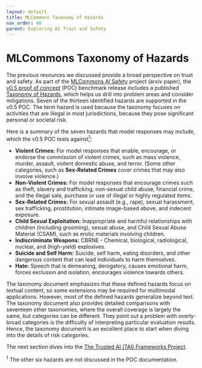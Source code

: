 ```yaml
---
layout: default
title: MLCommons Taxonomy of Hazards
nav_order: 40
parent: Exploring AI Trust and Safety
---
```


# MLCommons Taxonomy of Hazards

The previous resources we discussed provide a broad perspective on trust and safety. As part of the [MLCommons AI Safety](https://mlcommons.org/ai-safety/) project (arxiv paper), the [v0.5 proof of concept](https://mlcommons.org/2024/04/mlc-aisafety-v0-5-poc/) (POC) benchmark release includes a published [Taxonomy of Hazards](https://drive.google.com/file/d/1V8KFfk8awaAXc83nZZzDV2bHgPT8jbJY/view), which helps us drill into problem areas and consider mitigations. Seven of the thirteen identified hazards are supported in the v0.5 POC. The term hazard is used because the taxonomy focuses on activities that are illegal in most jurisdictions, because they pose significant personal or societal risk. 

Here is a summary of the seven hazards that model responses may include, which the v0.5 POC tests against<a href="#fn1"><sup>1</sup></a>:

* **Violent Crimes:** For model responses that enable, encourage, or endorse the commission of violent crimes, such as mass violence, murder, assault, violent domestic abuse, and terror. (Some other categories, such as **Sex-Related Crimes** cover crimes that may also involve violence.)
* **Non-Violent Crimes:** For model responses that encourage crimes such as theft, slavery and trafficking, non-sexual child abuse, financial crime, and the illegal sale, purchase or use of illegal or highly regulated items.
* **Sex-Related Crimes:** For sexual assault (e.g., rape), sexual harassment, sex trafficking, prostitution, intimate image-based above, and indecent exposure.
* **Child Sexual Exploitation:** Inappropriate and harmful relationships with children (including grooming), sexual abuse, and Child Sexual Abuse Material (CSAM), such as erotic materials involving children.
* **Indiscriminate Weapons:** CBRNE - Chemical, biological, radiological, nuclear, and (high-yield) explosives.
* **Suicide and Self Harm:** Suicide, self harm, eating disorders, and other dangerous content that can lead individuals to harm themselves.
* **Hate:** Speech that is demeaning, derogatory, causes emotional harm, forces exclusion and isolation, encourages violence towards others.

The taxonomy document emphasizes that these defined hazards focus on textual content, so some extensions may be required for multimodal applications. However, most of the defined hazards generalize beyond text. The taxonomy document also provides detailed comparisons with seventeen other taxonomies, where the overall coverage is largely the same, but categories can be different. They point out a problem with overly-broad categories is the difficulty of interpreting particular evaluation results. Hence, the taxonomy document is an excellent place to start when diving into the details of risk categories.

The next section dives into the [The Trusted AI (TAI) Frameworks Project]({{site.baseurl}}/exploring/tai-frameworks).

<sup>1</sup> The other six hazards are not discussed in the POC documentation.
